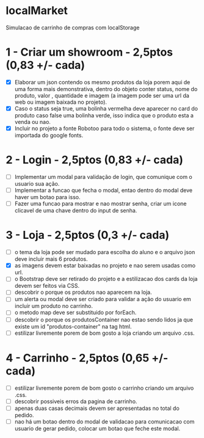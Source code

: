 # localMarket

Simulacao de carrinho de compras com localStorage

# 1 - Criar um showroom - 2,5ptos (0,83 +/- cada)

- [x] Elaborar um json contendo os mesmo produtos da loja porem aqui de uma forma mais demonstrativa, dentro do objeto conter status, nome do produto, valor , quantidade e imagem (a imagem pode ser uma url da web ou imagem baixada no projeto).
- [x] Caso o status seja true, uma bolinha vermelha deve aparecer no card do produto caso false uma bolinha verde, isso indica que o produto esta a venda ou nao.
- [x] Incluir no projeto a fonte Robotoo para todo o sistema, o fonte deve ser importada do google fonts.

# 2 - Login - 2,5ptos (0,83 +/- cada)

- [ ] Implementar um modal para validação de login, que comunique com o usuario sua ação.
- [ ] Implementar a funcao que fecha o modal, entao dentro do modal deve haver um botao para isso.
- [ ] Fazer uma funcao para mostrar e nao mostrar senha, criar um icone clicavel de uma chave dentro do input de senha.

# 3 - Loja - 2,5ptos (0,3 +/- cada)

- [ ] o tema da loja pode ser mudado para escolha do aluno e o arquivo json deve incluir mais 6 produtos.
- [x] as imagens devem estar baixadas no projeto e nao serem usadas como url.
- [ ] o Bootstrap deve ser retirado do projeto e a estilizacao dos cards da loja devem ser feitos via CSS.
- [ ] descobrir o porque os produtos nao aparecem na loja.
- [ ] um alerta ou modal deve ser criado para validar a ação do usuario em incluir um produto no carrinho.
- [ ] o metodo map deve ser substituido por forEach.
- [ ] descobrir o porque os produtosContainer nao estao sendo lidos ja que existe um id "produtos-container" na tag html.
- [ ] estilizar livremente porem de bom gosto a loja criando um arquivo .css.

# 4 - Carrinho - 2,5ptos (0,65 +/- cada)

- [ ] estilizar livremente porem de bom gosto o carrinho criando um arquivo .css.
- [ ] descobrir possiveis erros da pagina de carrinho.
- [ ] apenas duas casas decimais devem ser apresentadas no total do pedido.
- [ ] nao há um botao dentro do modal de validacao para comunicacao com usuario de gerar pedido, colocar um botao que feche este modal.
